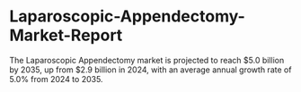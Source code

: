 # Laparoscopic-Appendectomy-Market-Report
The Laparoscopic Appendectomy market is projected to reach $5.0 billion by 2035, up from $2.9 billion in 2024, with an average annual growth rate of 5.0% from 2024 to 2035.
